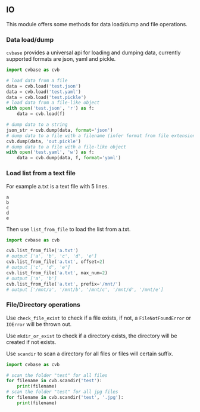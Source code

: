 ## IO

This module offers some methods for data load/dump and file operations.

### Data load/dump
`cvbase` provides a universal api for loading and dumping data, currently
supported formats are json, yaml and pickle.

```python
import cvbase as cvb

# load data from a file
data = cvb.load('test.json')
data = cvb.load('test.yaml')
data = cvb.load('test.pickle')
# load data from a file-like object
with open('test.json', 'r') as f:
    data = cvb.load(f)

# dump data to a string
json_str = cvb.dump(data, format='json')
# dump data to a file with a filename (infer format from file extension)
cvb.dump(data, 'out.pickle')
# dump data to a file with a file-like object
with open('test.yaml', 'w') as f:
    data = cvb.dump(data, f, format='yaml')
```

### Load list from a text file

For example a.txt is a text file with 5 lines.
```
a
b
c
d
e
```

Then use `list_from_file` to load the list from a.txt.

```python
import cvbase as cvb

cvb.list_from_file('a.txt')
# output ['a', 'b', 'c', 'd', 'e']
cvb.list_from_file('a.txt', offset=2)
# output ['c', 'd', 'e']
cvb.list_from_file('a.txt', max_num=2)
# output ['a', 'b']
cvb.list_from_file('a.txt', prefix='/mnt/')
# output ['/mnt/a', '/mnt/b', '/mnt/c', '/mnt/d', '/mnt/e']
```

### File/Directory operations

Use `check_file_exist` to check if a file exists, if not, a `FileNotFoundError`
or `IOError` will be thrown out.

Use `mkdir_or_exist` to check if a directory exists, the directory will be created if not exists.

Use `scandir` to scan a directory for all files or files will certain suffix.

```python
import cvbase as cvb

# scan the folder "test" for all files 
for filename in cvb.scandir('test'):
    print(filename)
# scan the folder "test" for all jpg files 
for filename in cvb.scandir('test', '.jpg'):
    print(filename)
```